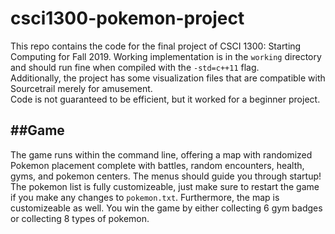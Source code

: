 # csci1300-pokemon-project
This repo contains the code for the final project of CSCI 1300: Starting Computing for Fall 2019. Working implementation is in the `working` directory and should run fine when compiled with the `-std=c++11` flag.  
Additionally, the project has some visualization files that are compatible with Sourcetrail merely for amusement.  
Code is not guaranteed to be efficient, but it worked for a beginner project.  

##Game
------------------
The game runs within the command line, offering a map with randomized Pokemon placement complete with battles, random encounters, health, gyms, and pokemon centers. The menus should guide you through startup! The pokemon list is fully customizeable, just make sure to restart the game if you make any changes to `pokemon.txt`. Furthermore, the map is customizeable as well. You win the game by either collecting 6 gym badges or collecting 8 types of pokemon.

